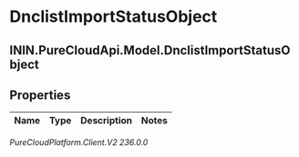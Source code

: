 # DnclistImportStatusObject

## ININ.PureCloudApi.Model.DnclistImportStatusObject

## Properties

|Name | Type | Description | Notes|
|------------ | ------------- | ------------- | -------------|



_PureCloudPlatform.Client.V2 236.0.0_
